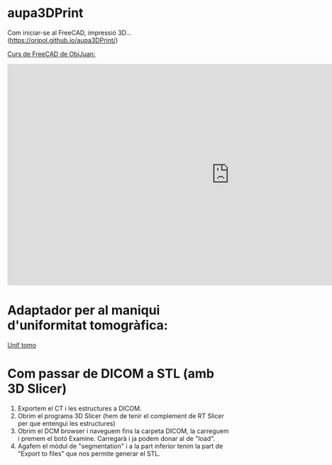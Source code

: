 # aupa3DPrint
Com iniciar-se al FreeCAD, impressió 3D... (https://oripol.github.io/aupa3DPrint/)

[Curs de FreeCAD de ObiJuan:](https://www.youtube.com/playlist?list=PLmnz0JqIMEzWQV-3ce9tVB_LFH9a91YHf)

<iframe width="1000" height="500" src="https://www.youtube.com/embed/videoseries?list=PLmnz0JqIMEzWQV-3ce9tVB_LFH9a91YHf" frameborder="0" allow="accelerometer; autoplay; encrypted-media; gyroscope; picture-in-picture" allowfullscreen></iframe>

# Adaptador per al maniqui d'uniformitat tomogràfica:

[Unif tomo](https://github.com/oripol/aupa3DPrint/blob/master/uniftomoSEP.stl)

# Com passar de DICOM a STL (amb 3D Slicer)

1. Exportem el CT i les estructures a DICOM. 
2. Obrim el programa 3D Slicer (hem de tenir el complement de RT Slicer per que entengui les estructures)
3. Obrim el DCM browser i naveguem fins la carpeta DICOM, la carreguem i premem el botó Examine. Carregarà i ja podem donar al de "load".
4. Agafem el mòdul de "segmentation" i a la part inferior tenim la part de "Export to files" que nos permite generar el STL.



